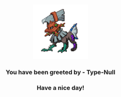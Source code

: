 <p align="center">
            <img src="https://raw.githubusercontent.com/PokeAPI/sprites/master/sprites/pokemon/772.png" width="150" height="150">
          </p>
          <h3 align="center">You have been greeted by - <b>Type-Null</b></h3>
          <h3 align="center">Have a nice day!</h3>
        